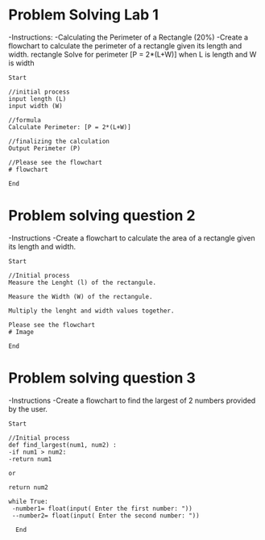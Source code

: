 # Problem Solving Lab 1
-Instructions:
-Calculating the Perimeter of a Rectangle (20%)
-Create a flowchart to calculate the perimeter of a rectangle given its length and width. 
rectangle
Solve for perimeter [P = 2*(L+W)] when L is length and W is width
```
Start

//initial process
input length (L)
input width (W)

//formula 
Calculate Perimeter: [P = 2*(L+W)]

//finalizing the calculation
Output Perimeter (P)

//Please see the flowchart
# flowchart

End
```


# Problem solving question 2
-Instructions
-Create a flowchart to calculate the area of a rectangle given its length and width.
```
Start

//Initial process
Measure the Lenght (l) of the rectangule.

Measure the Width (W) of the rectangule.

Multiply the lenght and width values together.

Please see the flowchart
# Image

End
```


# Problem solving question 3
-Instructions
-Create a flowchart to find the largest of 2 numbers provided by the user.
```
Start

//Initial process
def find_largest(num1, num2) :
-if num1 > num2:
-return num1

or

return num2

while True:
 -number1= float(input( Enter the first number: "))
 --number2= float(input( Enter the second number: "))

  End
  ```